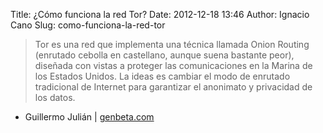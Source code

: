 Title: ¿Cómo funciona la red Tor?
Date: 2012-12-18 13:46
Author: Ignacio Cano
Slug: como-funciona-la-red-tor

> Tor es una red que implementa una técnica llamada Onion Routing
> (enrutado cebolla en castellano, aunque suena bastante peor), diseñada
> con vistas a proteger las comunicaciones en la Marina de los Estados
> Unidos. La ideas es cambiar el modo de enrutado tradicional de
> Internet para garantizar el anonimato y privacidad de los datos.

- Guillermo Julián | [genbeta.com][]

  [genbeta.com]: http://www.genbeta.com/seguridad/como-funciona-la-red-tor
    "¿Cómo funciona la red Tor?"
